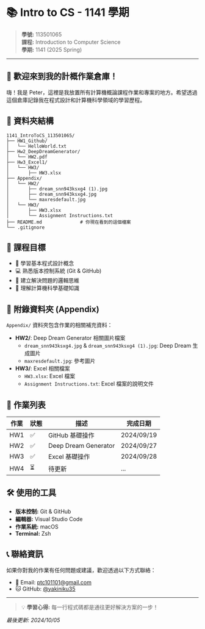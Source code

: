 # 📚 Intro to CS - 1141 學期

> **學號:** 113501065  
> **課程:** Introduction to Computer Science  
> **學期:** 1141 (2025 Spring)

---

## 👋 歡迎來到我的計概作業倉庫！

嗨！我是 Peter，這裡是我放置所有計算機概論課程作業和專案的地方。希望透過這個倉庫記錄我在程式設計和計算機科學領域的學習歷程。

## 📁 資料夾結構

```
1141_IntroToCS_113501065/
├── HW1_Github/
│   └── HelloWorld.txt
├── Hw2_DeepDreamGenerator/
│   └── HW2.pdf
├── Hw3_Excel1/
│   └── HW3/
│       ├── HW3.xlsx
├── Appendix/
│   └── HW2/
│       ├── dream_snn943ksxg4 (1).jpg
│       ├── dream_snn943ksxg4.jpg
│       └── maxresdefault.jpg
│   └── HW3/
│       ├── HW3.xlsx
│       └── Assignment Instructions.txt
├── README.md              # 你現在看到的這個檔案
└── .gitignore
```

## 🎯 課程目標

- 🔧 學習基本程式設計概念
- 💻 熟悉版本控制系統 (Git & GitHub)
- 🚀 建立解決問題的邏輯思維
- 📖 理解計算機科學基礎知識

## 📎 附錄資料夾 (Appendix)

`Appendix/` 資料夾包含作業的相關補充資料：

- **HW2/**: Deep Dream Generator 相關圖片檔案
  - `dream_snn943ksxg4.jpg` & `dream_snn943ksxg4 (1).jpg`: Deep Dream 生成圖片
  - `maxresdefault.jpg`: 參考圖片
- **HW3/**: Excel 相關檔案
  - `HW3.xlsx`: Excel 檔案
  - `Assignment Instructions.txt`: Excel 檔案的說明文件

## 📝 作業列表

| 作業 | 狀態 | 描述 | 完成日期 |
|------|------|------|---------|
| HW1 | ✅ | GitHub 基礎操作 | 2024/09/19 |
| HW2 | ✅ | Deep Dream Generator | 2024/09/27 |
| HW3 | ✅ | Excel 基礎操作 | 2024/09/28 |
| HW4 | ⏳ | 待更新 | ... |

## 🛠️ 使用的工具

- **版本控制:** Git & GitHub
- **編輯器:** Visual Studio Code
- **作業系統:** macOS
- **Terminal:** Zsh

## 📞 聯絡資訊

如果你對我的作業有任何問題或建議，歡迎透過以下方式聯絡：

- 📧 Email: ptc101101@gmail.com
- 🐱 GitHub: [@yakiniku35](https://github.com/yakiniku35)

---

> 💡 **學習心得:** 每一行程式碼都是通往更好解決方案的一步！

*最後更新: 2024/10/05*
